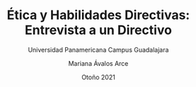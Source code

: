 ---
title: "Ética y Habilidades Directivas: Entrevista a un Directivo"
author: [Mariana Ávalos Arce]
date: "Otoño 2021"
subject: "Markdown"
keywords: [Markdown, Example]
subtitle: "Universidad Panamericana Campus Guadalajara"
titlepage: true,
titlepage-text-color: "FFFFFF"
titlepage-rule-color: "360049"
titlepage-rule-height: 0
titlepage-background: "background.pdf"
...